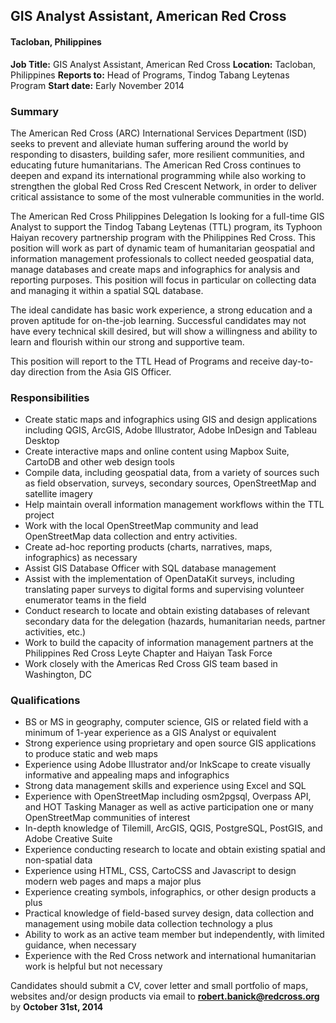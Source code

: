 ## GIS Analyst Assistant, American Red Cross
#### Tacloban, Philippines

**Job Title:** GIS Analyst Assistant, American Red Cross
**Location:** Tacloban, Philippines
**Reports to:** Head of Programs, Tindog Tabang Leytenas Program
**Start date:** Early November 2014

### Summary
The American Red Cross (ARC) International Services Department (ISD) seeks to prevent and alleviate human suffering around the world by responding to disasters, building safer, more resilient communities, and educating future humanitarians. The American Red Cross continues to deepen and expand its international programming while also working to strengthen the global Red Cross Red Crescent Network, in order to deliver critical assistance to some of the most vulnerable communities in the world.

The American Red Cross Philippines Delegation Is looking for a full-time GIS Analyst to support the Tindog Tabang Leytenas (TTL) program, its Typhoon Haiyan recovery partnership program with the Philippines Red Cross. This position will work as part of dynamic team of humanitarian geospatial and information management professionals to collect needed geospatial data, manage databases and create maps and infographics for analysis and reporting purposes. This position will focus in particular on collecting data and managing it within a spatial SQL database.

The ideal candidate has basic work experience, a strong education and a proven aptitude for on-the-job learning. Successful candidates may not have every technical skill desired, but will show a willingness and ability to learn and flourish within our strong and supportive team.

This position will report to the TTL Head of Programs and receive day-to-day direction from the Asia GIS Officer.

### Responsibilities
*	Create static maps and infographics using GIS and design applications including QGIS, ArcGIS, Adobe Illustrator, Adobe InDesign and Tableau Desktop
*	Create interactive maps and online content using Mapbox Suite, CartoDB and other web design tools
*	Compile data, including geospatial data, from a variety of sources such as field observation, surveys, secondary sources, OpenStreetMap and satellite imagery
*	Help maintain overall information management workflows within the TTL project
*	Work with the local OpenStreetMap community and lead OpenStreetMap data collection and entry activities.
*	Create ad-hoc reporting products (charts, narratives, maps, infographics) as necessary
*	Assist GIS Database Officer with SQL database management 
*	Assist with the implementation of OpenDataKit surveys, including translating paper surveys to digital forms and supervising volunteer enumerator teams in the field
*	Conduct research to locate and obtain existing databases of relevant secondary data for the delegation (hazards, humanitarian needs, partner activities, etc.)
*	Work to build the capacity of information management partners at the Philippines Red Cross Leyte Chapter and Haiyan Task Force
*	Work closely with the Americas Red Cross GIS team based in Washington, DC


### Qualifications

*	BS or MS in geography, computer science, GIS or related field with a minimum of 1-year experience as a GIS Analyst or equivalent
*	Strong experience using proprietary and open source GIS applications to produce static and web maps
*	Experience using Adobe Illustrator and/or InkScape to create visually informative and appealing maps and infographics
*	Strong data management skills and experience using Excel and SQL
*	Experience with OpenStreetMap including osm2pgsql, Overpass API, and HOT Tasking Manager as well as active participation one or many OpenStreetMap communities of interest
*	In-depth knowledge of Tilemill, ArcGIS, QGIS, PostgreSQL, PostGIS, and Adobe Creative Suite
*	Experience conducting research to locate and obtain existing spatial and non-spatial data
*	Experience using HTML, CSS, CartoCSS and Javascript to design modern web pages and maps a major plus
*	Experience creating symbols, infographics, or other design products a plus
*	Practical knowledge of field-based survey design, data collection and management using mobile data collection technology a plus
*	Ability to work as an active team member but independently, with limited guidance, when necessary
*	Experience with the Red Cross network and international humanitarian work is helpful but not necessary

Candidates should submit a CV, cover letter and small portfolio of maps, websites and/or design products via email to **robert.banick@redcross.org**  by **October 31st, 2014**
